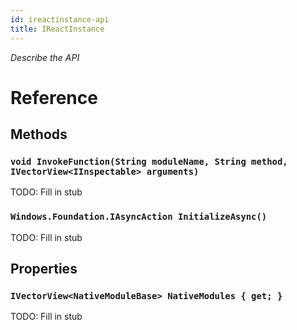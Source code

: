 ```yaml
---
id: ireactinstance-api
title: IReactInstance
---
```


*Describe the API*

# Reference

## Methods

### ```void InvokeFunction(String moduleName, String method, IVectorView<IInspectable> arguments)```

TODO: Fill in stub

### ```Windows.Foundation.IAsyncAction InitializeAsync()```

TODO: Fill in stub


## Properties

### ```IVectorView<NativeModuleBase> NativeModules { get; }```

TODO: Fill in stub


<!-- // Copyright (c) Microsoft Corporation. All rights reserved.
// Licensed under the MIT License.

import "NativeModuleBase.idl";

namespace Microsoft.ReactNative.Bridge
{
	interface IReactInstance
	{
    IVectorView<NativeModuleBase> NativeModules { get; };
    void InvokeFunction(String moduleName, String method, IVectorView<IInspectable> arguments);
    Windows.Foundation.IAsyncAction InitializeAsync();
	};

  [webhosthidden]
  [default_interface]
  runtimeclass ReactInstance : IReactInstance
  {
    ReactInstance();
  };
} -->
